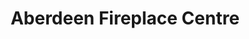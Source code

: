 ---
title: "Aberdeen Fireplace Centre"
url: /aberdeen/aberdeen-fireplace-centre/
shop: interior decoration
---